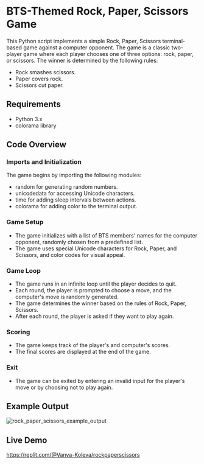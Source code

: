 # BTS-Themed Rock, Paper, Scissors Game

This Python script implements a simple Rock, Paper, Scissors terminal-based game against a computer opponent. The game is a classic two-player game where each player chooses one of three options: rock, paper, or scissors. The winner is determined by the following rules:

* Rock smashes scissors.
* Paper covers rock.
* Scissors cut paper.

## Requirements
* Python 3.x
* colorama library

## Code Overview
### Imports and Initialization
The game begins by importing the following modules:

* random for generating random numbers.
* unicodedata for accessing Unicode characters.
* time for adding sleep intervals between actions.
* colorama for adding color to the terminal output.

### Game Setup
* The game initializes with a list of BTS members' names for the computer opponent, randomly chosen from a predefined list.
* The game uses special Unicode characters for Rock, Paper, and Scissors, and color codes for visual appeal.

### Game Loop
* The game runs in an infinite loop until the player decides to quit.
* Each round, the player is prompted to choose a move, and the computer's move is randomly generated.
* The game determines the winner based on the rules of Rock, Paper, Scissors.
* After each round, the player is asked if they want to play again.

### Scoring
* The game keeps track of the player's and computer's scores.
* The final scores are displayed at the end of the game.
### Exit
* The game can be exited by entering an invalid input for the player's move or by choosing not to play again.

## Example Output
![rock_paper_scissors_example_output](https://github.com/vanya-koleva/learning_projects/assets/148770184/90c42167-3d8f-4c1c-97ac-5149fd090c21)

## Live Demo
https://replit.com/@Vanya-Koleva/rockpaperscissors
